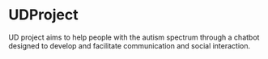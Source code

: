 # UDProject
UD project aims to help people with the autism spectrum through a chatbot designed to develop and facilitate communication and social interaction.
